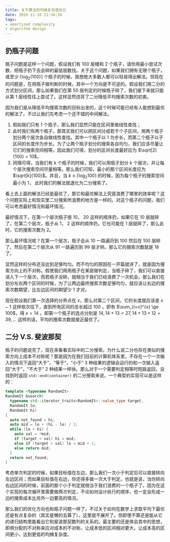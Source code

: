 ```yaml
---
title: 关于算法的均摊复杂度优化
date: 2016-11-16 22:34:34
tags:
- amortized complexity
- algorithm design
---
```


## 扔瓶子问题
瓶子问题是这样一个问题，假设我们有 100 层楼和 2 个瓶子，请你用最小尝试次数，把瓶子扔下去会碎的最低层数找。关于这个问题，如果我们拥有无限个瓶子，或至少 $\lceil \log_2(100) \rceil$ 个瓶子的时候，我想绝大多数人都可以轻易得出解法。但现在的问题是，在用瓶子做判断的时候，其中一个方向是不可逆的。假设我们用二分的方式划分区间，那么如果我们在第 50 层判定的时候瓶子碎了，我们接下来就只能从第 1 层线性往上尝试了。这样显然违背了二分降低平均搜索次数的初衷。

<!-- more -->

因为我们是从降低平均搜索次数的目标出发的，这个时候可能已经有人能想到最优的解法了。不过让我们先考虑一个还不错的中间解法。

1. 假如我们只有 1 个瓶子，那么我们显然只能在区间里做线性查找；
2. 此时我们有两个瓶子，那其实我们可以把区间分成若干个子区间，用两个瓶子划分两个层次各自做线性查找。其中一个瓶子以 1 为步长，而第二个瓶子以子区间的长度作为步长。为了让两个瓶子划分的搜索各自均匀，我们应该尽量让它们的搜索空间相等。因此我们可得，划分的区间长度最好应为 $\sqrt[2]{100} = 10$。
3. 同理可得，当我们有 k 个瓶子的时候，我们可以用瓶子划分 k 个层次，并让每个层次搜索空间尽量相等。那么我们可知，最小的那个区间长度应为 $\sqrt[k]{100}$。并且，当 $k  \ge \lceil \log_2{100} \rceil$ 的时候，因为每个瓶子的搜索空间最小为 1， 此时我们的解法就退化为二分搜索了。

看上去上面的解法已经是最优了，那它和最优解法上究竟浪费了哪里的效率呢？这个问题实际上和现实里二分搜索所浪费的地方是一样的。对这个瓶子的问题，我们可以考虑最好情况和最坏情况。

最好情况下，在第一个层次瓶子按 10， 20 这样的顺序扔，如果它在 10 层就碎了，在第二个层次，瓶子从 1， 2 这样的顺序扔，它也可能在 1 层就碎了，那么此时，它的搜索次数为 2。

那么最坏情况呢？在第一个层次，瓶子会从 10 一路遍历到 100 然后在 100 层碎了。然后在第二个层次从 91 一路遍历到 99 层才碎。那么它的搜索次数就是 18 了。

显然这样的分布还没达到足够均匀。而不均匀的原因在一开篇就讲了，就是因为搜索方向上的不对称。假使我们用用瓶子在某层做判定，当瓶子碎了，我们可以直接进入下一个层次，而若瓶子没碎，就相当于我们已经浪费了一次机会。那么我们在划分左右两个区间的时候，为了让两边最终搜索次数足够均匀，就应该让右边的搜索次数期望，比左边区间的期望少 1 才对。

现在假设我们第一次选择的分界点在 $x$，那么对第二个区间，它的长度就应该是 $x-1$ 这样依次往下，直到所有区间的总长超过 $100$ 。即有 $\sum_{i=c}^{x} \ge 100$，得 $x = 14$ 。即第一个瓶子的选点分别是 $14, 14 + 13 = 27, 14 + 13 + 12 = 39, \ldots$ 这样的话，平均的搜索次数就接近最优了。

## 二分 V.S. 斐波那契

瓶子的问题说完了，现在来看看实际中的二分搜索。为什么说二分也存在类似的搜索方向上成本不对称呢？那是因为在我们目前的计算机体系里，不存在一个一次输入的情况下返回“大于”，“等于”，“小于” 3 种结果的逻辑会运行的和一次输入返回“大于”，“不大于” 2 种结果一样快。那么对于一个需要判定相等时短路返回，没找到时返回 `std::end(container)` 的二分搜索来说，一个典型的实现可以是这样的：

```c++
template <typename RandomIt>
RandomIt bsearch(
  typename std::iterator_traits<RandomIt>::value_type target,
  RandomIt lo, 
  RandomIt hi)
{
  auto not_found = hi;
  auto mid = lo + (hi - lo) / 2;
  while (lo < hi) {
    auto val = *mid;
    if (target < val) hi = mid;
    else if (target > val) lo = mid + 1;
    else return mid;
  }
  return not_found;
}
```

考虑单次判定的时候，如果目标值在左边，那么我们一次小于判定后可以直接转向左边区间；而如果目标值在右边，你还得多做一次大于判定。也就是说，当你转向右边区间的时候，前面的那个小于判定就相当于我们浪费的一个瓶子了。因为在这个实现的每次循环里需要做两次判定，不论如何设计执行的顺序，也一定会形成一边的搜索成本比另外一边要高的情况。

那么我们的优化方向也和瓶子问题一样了，不过关于如何在数学上求取平均下最优还是有点复杂的（其实是懒的去算了），这里就不展开了。但即使不算还是能从它的递归结构里能看出它和斐波那契数列的关系的。最主要的还是体会其中的思想，即用分配的不对称来应对成本的不对称，让成本低的区间相对更大，让成本高的区间更小，达到更低的均摊复杂度。


